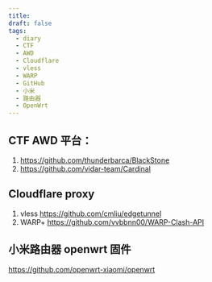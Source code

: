 ```yaml
---
title: 
draft: false
tags:
  - diary
  - CTF
  - AWD
  - Cloudflare
  - vless
  - WARP
  - GitHub
  - 小米
  - 路由器
  - OpenWrt
---
```

## CTF AWD 平台：
1. https://github.com/thunderbarca/BlackStone
2. https://github.com/vidar-team/Cardinal

## Cloudflare proxy
1. vless https://github.com/cmliu/edgetunnel
2. WARP+ https://github.com/vvbbnn00/WARP-Clash-API

## 小米路由器 openwrt 固件
https://github.com/openwrt-xiaomi/openwrt